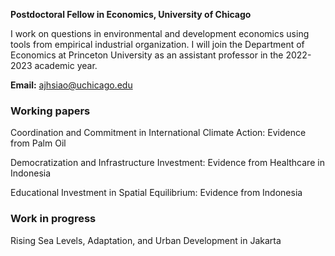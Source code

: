 **Postdoctoral Fellow in Economics, University of Chicago**

I work on questions in environmental and development economics using tools from empirical industrial organization. I will join the Department of Economics at Princeton University as an assistant professor in the 2022-2023 academic year.

**Email:** [ajhsiao@uchicago.edu](ajhsiao@uchicago.edu)

### Working papers

Coordination and Commitment in International Climate Action: Evidence from Palm Oil  

Democratization and Infrastructure Investment: Evidence from Healthcare in Indonesia  

Educational Investment in Spatial Equilibrium: Evidence from Indonesia

### Work in progress

Rising Sea Levels, Adaptation, and Urban Development in Jakarta

